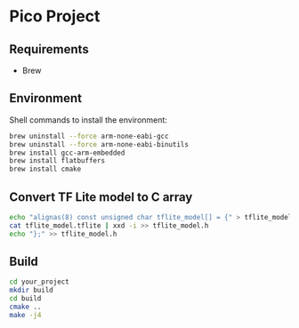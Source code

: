 # Pico Project

## Requirements

- Brew

## Environment

Shell commands to install the environment:

```bash
brew uninstall --force arm-none-eabi-gcc
brew uninstall --force arm-none-eabi-binutils
brew install gcc-arm-embedded
brew install flatbuffers
brew install cmake
```

## Convert TF Lite model to C array

```bash
echo "alignas(8) const unsigned char tflite_model[] = {" > tflite_model.h
cat tflite_model.tflite | xxd -i >> tflite_model.h
echo "};" >> tflite_model.h
```

## Build

```bash
cd your_project
mkdir build
cd build
cmake ..
make -j4
```
